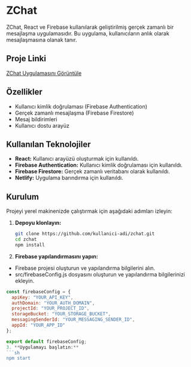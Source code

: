# ZChat

ZChat, React ve Firebase kullanılarak geliştirilmiş gerçek zamanlı bir mesajlaşma uygulamasıdır. Bu uygulama, kullanıcıların anlık olarak mesajlaşmasına olanak tanır.

## Proje Linki
[ZChat Uygulamasını Görüntüle](https://zchat-22.netlify.app)

## Özellikler
- Kullanıcı kimlik doğrulaması (Firebase Authentication)
- Gerçek zamanlı mesajlaşma (Firebase Firestore)
- Mesaj bildirimleri
- Kullanıcı dostu arayüz

## Kullanılan Teknolojiler
- **React:** Kullanıcı arayüzü oluşturmak için kullanıldı.
- **Firebase Authentication:** Kullanıcı kimlik doğrulaması için kullanıldı.
- **Firebase Firestore:** Gerçek zamanlı veritabanı olarak kullanıldı.
- **Netlify:** Uygulama barındırma için kullanıldı.

## Kurulum
Projeyi yerel makinenizde çalıştırmak için aşağıdaki adımları izleyin:

1. **Depoyu klonlayın:**
   ```sh
   git clone https://github.com/kullanici-adi/zchat.git
   cd zchat
   npm install
2. **Firebase yapılandırmasını yapın:**
- Firebase projesi oluşturun ve yapılandırma bilgilerini alın.
- src/firebaseConfig.js dosyasını oluşturun ve yapılandırma bilgilerinizi ekleyin.  
```javascript
const firebaseConfig = {
  apiKey: "YOUR_API_KEY",
  authDomain: "YOUR_AUTH_DOMAIN",
  projectId: "YOUR_PROJECT_ID",
  storageBucket: "YOUR_STORAGE_BUCKET",
  messagingSenderId: "YOUR_MESSAGING_SENDER_ID",
  appId: "YOUR_APP_ID"
};

export default firebaseConfig;
3. **Uygulamayı başlatın:**
```sh
npm start




